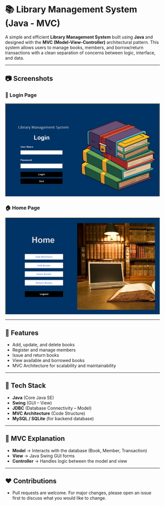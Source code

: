 # 📚 Library Management System (Java - MVC)

A simple and efficient **Library Management System** built using **Java** and designed with the **MVC (Model-View-Controller)** architectural pattern. This system allows users to manage books, members, and borrow/return transactions with a clean separation of concerns between logic, interface, and data.

---

## 📷 Screenshots

### 🔐 Login Page
![Login Page](./screenshots/login.jpeg)

### 🏠 Home Page
![Home Page](./screenshots/home.jpeg)

---

## 🚀 Features

- Add, update, and delete books
- Register and manage members
- Issue and return books
- View available and borrowed books
- MVC Architecture for scalability and maintainability

---

## 🧱 Tech Stack

- **Java** (Core Java SE)
- **Swing** (GUI – View)
- **JDBC** (Database Connectivity – Model)
- **MVC Architecture** (Code Structure)
- **MySQL / SQLite** (for backend database)

---

## 📌 MVC Explanation

- **Model** → Interacts with the database (Book, Member, Transaction)
- **View** → Java Swing GUI forms
- **Controller** → Handles logic between the model and view

---



## ❤️ Contributions

- Pull requests are welcome. For major changes, please open an issue first to discuss what you would like to change.
